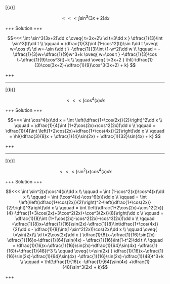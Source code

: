 [{a}]

$$<<< \int \sin^3(3x+2)\dd x$$

+++
Solution
+++

$$<<< 
\int \sin^3(3x+2)\dd x \oveq{ t=3x+2\\ \d t=3\dd x }
\dfrac{1}{3}\int \sin^3(t)\dd t
\\ \qquad 
= \dfrac{1}{3}\int (1-\cos^2(t))\sin t\dd t
\oveq{ w=\cos t\\ \d w=-\sin t\dd t }
-\dfrac{1}{3}\int (1-w^2)\dd w
\\ \qquad 
= -\dfrac{1}{3}w+\dfrac{1}{9}w^3+k
\oveq{ w=\cos t }
-\dfrac{1}{3}\cos t+\dfrac{1}{9}\cos^3(t)+k
\\ \qquad 
\oveq{ t=3x+2 }
\hl{-\dfrac{1}{3}\cos(3x+2)+\dfrac{1}{9}\cos^3(3x+2) + k}
$$

+++

---
[{b}]

$$<<< \int \cos^4(x)\dd x$$

+++
Solution
+++

$$<<< 
\int \cos^4(x)\dd x
= \int \left(\dfrac{1+\cos(2x)}{2}\right)^2\dd x
\\ \qquad 
= \dfrac{1}{4}\int (1+2\cos(2x)+\cos^2(2x))\dd x
\\ \qquad 
= \dfrac{1}{4}\int \left(1+2\cos(2x)+\dfrac{1+\cos(4x)}{2}\right)\dd x
\\ \qquad 
= \hl{\dfrac{3}{8}x + \dfrac{1}{4}\sin(2x) + \dfrac{1}{32}\sin(4x) + k}
$$

+++

---
[{c}]

$$<<< \int \sin^2(x)\cos^4(x)\dd x$$

+++
Solution
+++

$$<<< 
\int \sin^2(x)\cos^4(x)\dd x
\\ \qquad 
= \int (1-\cos^2(x))\cos^4(x)\dd x
\\ \qquad 
= \int (\cos^4(x)-\cos^6(x))\dd x
\\ \qquad 
= \int \left(\left(\dfrac{1+\cos(2x)}{2}\right)^2-\left(\dfrac{1+\cos(2x)}{2}\right)^3\right)\dd x
\\ \qquad 
= \int \left(\dfrac{1+2\cos(2x)+\cos^2(2x)}{4}-\dfrac{1+3\cos(2x)+3\cos^2(2x)+\cos^3(2x)}{8}\right)\dd x
\\ \qquad 
= \dfrac{1}{8}\int (1+1\cos(2x)-\cos^2(2x)-\cos^3(2x))\dd x
\\ \qquad 
=\dfrac{1}{8}x+\dfrac{1}{16}\sin(2x)-\dfrac{1}{8}\int\dfrac{1+\cos(4x)}{2}\dd x - \dfrac{1}{8}\int(1-\sin^2(2x))\cos(2x)\dd x
\\ \qquad 
\oveq{ t=\sin(2x)\\ \d t=2\cos(2x)\dd x }
\dfrac{1}{8}x+\dfrac{1}{16}\sin(2x)-\dfrac{1}{16}x-\dfrac{1}{64}\sin(4x) - \dfrac{1}{16}\int(1-t^2)\dd t
\\ \qquad 
= \dfrac{1}{16}x+\dfrac{1}{16}\sin(2x)-\dfrac{1}{64}\sin(4x) -\dfrac{1}{16}t+\dfrac{1}{48}t^3
\\ \qquad 
\oveq{ t=\sin(2x) }
\dfrac{1}{16}x+\dfrac{1}{16}\sin(2x)-\dfrac{1}{64}\sin(4x) -\dfrac{1}{16}\sin(2x)+\dfrac{1}{48}t^3+k
\\ \qquad 
= \hl{\dfrac{1}{16}x -\dfrac{1}{64}\sin(4x) +\dfrac{1}{48}\sin^3(2x) + k}$$

+++